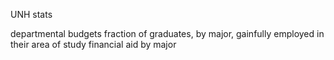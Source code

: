 UNH stats


departmental budgets
fraction of graduates, by major, gainfully employed in their area of study
financial aid by major

